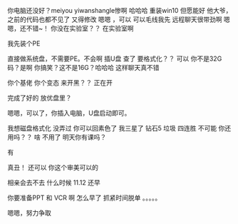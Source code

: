 你电脑还没好？meiyou
yiwanshangle惨啊
哈哈哈
重装win10
但愿能好
他大爷，之前的代码也都不见了
又得修改
嗯嗯
，可以
可以毛线我先
远程聊天很带劲啊
嗯嗯，还不错~！
你没在实验室？？
在实验室啊

我先装个PE

直接做系统盘，不需要PE。不会啊
插U盘
查了
要格式化？？
可以
你不是32G码？是啊
你搞笑？这不是16G？哈哈哈
这样聊天真不错

你个基佬
你个变态
来开黑？？
正在开

完成了好的
放优盘里？

嗯嗯，可以了，你插入电脑，U盘启动即可。


我想磁盘格式化
没弄过
你可以回素色了
我三星了 钻石5
垃圾
四连胜
不可能
你还用吗？？
啥
不用了
明天你有课吗？

有









真丑！
还可以
你这个审美可以的


相亲会去不去
什么时候  11.12
还早

你要准备PPT 和 VCR 啊
 怎么早了     抓紧时间脱单
 。。。。。

 嗯嗯，努力争取